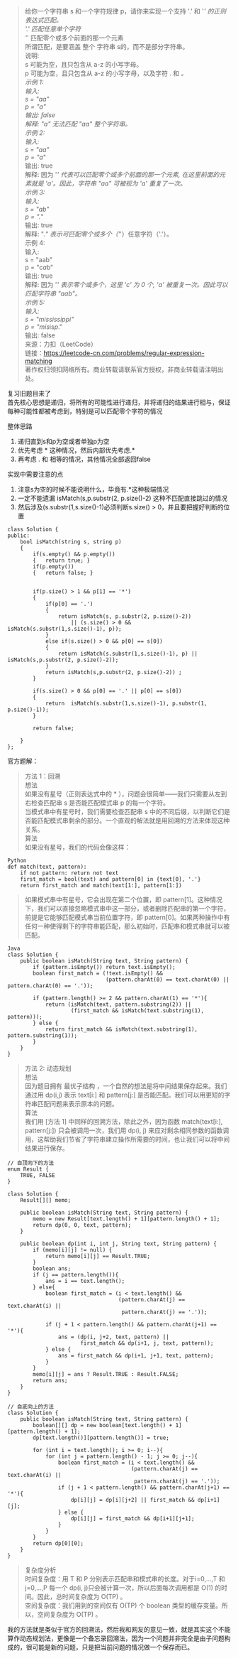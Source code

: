 > 给你一个字符串 s 和一个字符规律 p，请你来实现一个支持 '.' 和 '*' 的正则表达式匹配。  
'.' 匹配任意单个字符   
'*' 匹配零个或多个前面的那一个元素   
所谓匹配，是要涵盖 整个 字符串 s的，而不是部分字符串。   
说明:   
s 可能为空，且只包含从 a-z 的小写字母。   
p 可能为空，且只包含从 a-z 的小写字母，以及字符 . 和 *。   
示例 1:   
输入:   
s = "aa"   
p = "a"   
输出: false   
解释: "a" 无法匹配 "aa" 整个字符串。   
示例 2:   
输入:   
s = "aa"   
p = "a*"   
输出: true   
解释: 因为 '*' 代表可以匹配零个或多个前面的那一个元素, 在这里前面的元素就是 'a'。因此，字符串 "aa" 可被视为 'a' 重复了一次。   
示例 3:   
输入:   
s = "ab"   
p = ".*"   
输出: true   
解释: ".*" 表示可匹配零个或多个（'*'）任意字符（'.'）。   
示例 4:   
输入:   
s = "aab"   
p = "c*a*b"   
输出: true   
解释: 因为 '*' 表示零个或多个，这里 'c' 为 0 个, 'a' 被重复一次。因此可以匹配字符串 "aab"。   
示例 5:   
输入:   
s = "mississippi"   
p = "mis*is*p*."   
输出: false   
来源：力扣（LeetCode）   
链接：https://leetcode-cn.com/problems/regular-expression-matching   
著作权归领扣网络所有。商业转载请联系官方授权，非商业转载请注明出处。   

复习旧题目来了  
首先核心思想是递归，将所有的可能性进行递归，并将递归的结果进行相与，保证每种可能性都被考虑到，特别是可以匹配零个字符的情况  
  
整体思路  
1. 递归直到s和p为空或者单独p为空  
2. 优先考虑 * 这种情况，然后内部优先考虑.*   
3. 再考虑 . 和 相等的情况，其他情况全部返回false  

实现中需要注意的点  
1. 注意s为空的时候不能说明什么，毕竟有.\*这种极端情况  
2. 一定不能遗漏 isMatch(s,p.substr(2, p.size()-2) 这种不匹配直接跳过的情况  
3. 然后涉及(s.substr(1,s.size()-1)必须判断s.size() > 0，并且要把握好判断的位置  

```
class Solution {
public:
    bool isMatch(string s, string p) 
    {
        if(s.empty() && p.empty())
        {   return true; }
        if(p.empty())
        {   return false; }

        
        if(p.size() > 1 && p[1] == '*')
        {
            if(p[0] == '.')
            {
                return isMatch(s, p.substr(2, p.size()-2)) 
                    || (s.size() > 0 && isMatch(s.substr(1,s.size()-1), p));
            }
            else if(s.size() > 0 && p[0] == s[0])
            {
                return isMatch(s.substr(1,s.size()-1), p) || isMatch(s,p.substr(2, p.size()-2));
            }
            return isMatch(s,p.substr(2, p.size()-2)) ; 
        }
        
        if(s.size() > 0 && p[0] == '.' || p[0] == s[0])
        {
            return  isMatch(s.substr(1,s.size()-1), p.substr(1, p.size()-1));
        }
                            
        return false;
        
    }
};
```

官方题解：  
> 方法 1：回溯  
想法  
如果没有星号（正则表达式中的 * ），问题会很简单——我们只需要从左到右检查匹配串 s 是否能匹配模式串 p 的每一个字符。  
当模式串中有星号时，我们需要检查匹配串 s 中的不同后缀，以判断它们是否能匹配模式串剩余的部分。一个直观的解法就是用回溯的方法来体现这种关系。  
算法  
如果没有星号，我们的代码会像这样：  
```
Python
def match(text, pattern):
    if not pattern: return not text
    first_match = bool(text) and pattern[0] in {text[0], '.'}
    return first_match and match(text[1:], pattern[1:])
```
> 如果模式串中有星号，它会出现在第二个位置，即 pattern[1]。这种情况下，我们可以直接忽略模式串中这一部分，或者删除匹配串的第一个字符，前提是它能够匹配模式串当前位置字符，即 pattern[0]。如果两种操作中有任何一种使得剩下的字符串能匹配，那么初始时，匹配串和模式串就可以被匹配。  
```
Java
class Solution {
    public boolean isMatch(String text, String pattern) {
        if (pattern.isEmpty()) return text.isEmpty();
        boolean first_match = (!text.isEmpty() &&
                               (pattern.charAt(0) == text.charAt(0) || pattern.charAt(0) == '.'));

        if (pattern.length() >= 2 && pattern.charAt(1) == '*'){
            return (isMatch(text, pattern.substring(2)) ||
                    (first_match && isMatch(text.substring(1), pattern)));
        } else {
            return first_match && isMatch(text.substring(1), pattern.substring(1));
        }
    }
}
```

> 方法 2: 动态规划  
想法  
因为题目拥有 最优子结构 ，一个自然的想法是将中间结果保存起来。我们通过用 
dp(i,j) 表示 text[i:] 和 pattern[j:] 是否能匹配。我们可以用更短的字符串匹配问题来表示原本的问题。  
算法  
我们用 [方法 1] 中同样的回溯方法，除此之外，因为函数 match(text[i:], pattern[j:]) 只会被调用一次，我们用 dp(i, j) 来应对剩余相同参数的函数调用，这帮助我们节省了字符串建立操作所需要的时间，也让我们可以将中间结果进行保存。  
```
// 自顶向下的方法
enum Result {
    TRUE, FALSE
}

class Solution {
    Result[][] memo;

    public boolean isMatch(String text, String pattern) {
        memo = new Result[text.length() + 1][pattern.length() + 1];
        return dp(0, 0, text, pattern);
    }

    public boolean dp(int i, int j, String text, String pattern) {
        if (memo[i][j] != null) {
            return memo[i][j] == Result.TRUE;
        }
        boolean ans;
        if (j == pattern.length()){
            ans = i == text.length();
        } else{
            boolean first_match = (i < text.length() &&
                                   (pattern.charAt(j) == text.charAt(i) ||
                                    pattern.charAt(j) == '.'));

            if (j + 1 < pattern.length() && pattern.charAt(j+1) == '*'){
                ans = (dp(i, j+2, text, pattern) ||
                       first_match && dp(i+1, j, text, pattern));
            } else {
                ans = first_match && dp(i+1, j+1, text, pattern);
            }
        }
        memo[i][j] = ans ? Result.TRUE : Result.FALSE;
        return ans;
    }
}
```
```
// 自底向上的方法
class Solution {
    public boolean isMatch(String text, String pattern) {
        boolean[][] dp = new boolean[text.length() + 1][pattern.length() + 1];
        dp[text.length()][pattern.length()] = true;

        for (int i = text.length(); i >= 0; i--){
            for (int j = pattern.length() - 1; j >= 0; j--){
                boolean first_match = (i < text.length() &&
                                       (pattern.charAt(j) == text.charAt(i) ||
                                        pattern.charAt(j) == '.'));
                if (j + 1 < pattern.length() && pattern.charAt(j+1) == '*'){
                    dp[i][j] = dp[i][j+2] || first_match && dp[i+1][j];
                } else {
                    dp[i][j] = first_match && dp[i+1][j+1];
                }
            }
        }
        return dp[0][0];
    }
}
```
> 复杂度分析  
时间复杂度：用 T 和 P 分别表示匹配串和模式串的长度。对于i=0,...,T 和 j=0,...,P 每一个 dp(i, j)只会被计算一次，所以后面每次调用都是 O(1) 的时间。因此，总时间复杂度为 O(TP) 。  
空间复杂度：我们用到的空间仅有 O(TP) 个 boolean 类型的缓存变量。所以，空间复杂度为 O(TP) 。  

我的方法就是类似于官方的回溯法，然后我和网友的意见一致，就是其实这个不能算作动态规划法，更像是一个备忘录回溯法，因为一个问题并非完全是由子问题构成的，很可能是新的问题，只是把当前问题的情况做一个保存而已。


